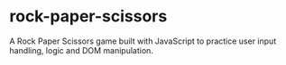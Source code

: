 # rock-paper-scissors

A Rock Paper Scissors game built with JavaScript to practice user input handling, logic and DOM manipulation.
